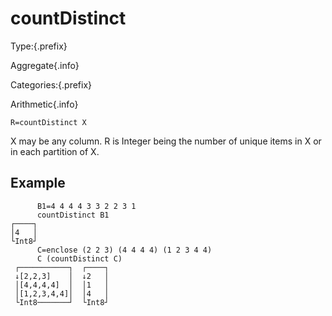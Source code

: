 # countDistinct

Type:{.prefix}

Aggregate{.info}

Categories:{.prefix}

Arithmetic{.info}

~~~
R=countDistinct X
~~~

X may be any column. R is Integer being the number of unique items in X or in each partition of X.

## Example

~~~
      B1=4 4 4 4 3 3 2 2 3 1
      countDistinct B1
┌────┐
│4   │
└Int8┘
      C=enclose (2 2 3) (4 4 4 4) (1 2 3 4 4)
      C (countDistinct C)
 ┌───────────┐  ┌────┐
 ↓[2,2,3]    │  ↓2   │
 │[4,4,4,4]  │  │1   │
 │[1,2,3,4,4]│  │4   │
 └Int8───────┘  └Int8┘
~~~

